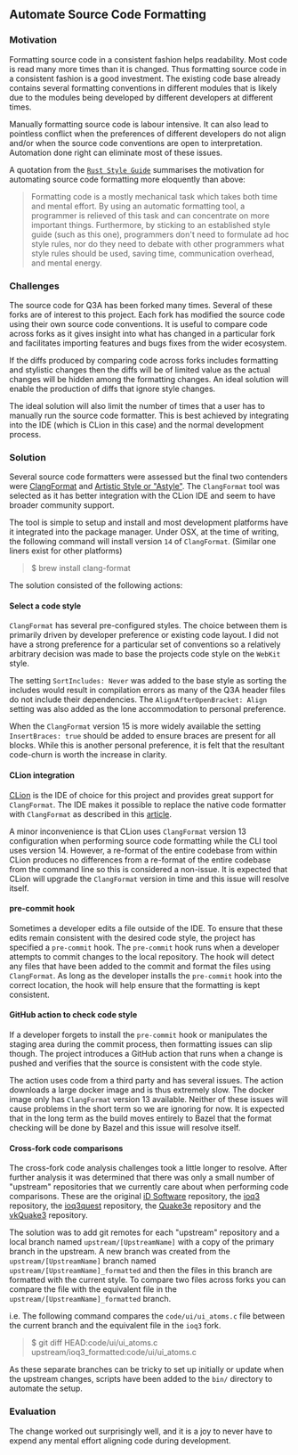 ## Automate Source Code Formatting

### Motivation

Formatting source code in a consistent fashion helps readability. Most code is read many more times than it is changed. Thus formatting source code in a consistent fashion is a good investment. The existing code base already contains several formatting conventions in different modules that is likely due to the modules being developed by different developers at different times.

Manually formatting source code is labour intensive. It can also lead to pointless conflict when the preferences of different developers do not align and/or when the source code conventions are open to interpretation. Automation done right can eliminate most of these issues.

A quotation from the [`Rust Style Guide`](https://github.com/rust-dev-tools/fmt-rfcs/blob/master/guide/guide.md) summarises the motivation for automating source code formatting more eloquently than above:

> Formatting code is a mostly mechanical task which takes both time and mental effort. By using an automatic formatting tool, a programmer is relieved of this task and can concentrate on more important things. Furthermore, by sticking to an established style guide (such as this one), programmers don't need to formulate ad hoc style rules, nor do they need to debate with other programmers what style rules should be used, saving time, communication overhead, and mental energy.

### Challenges

The source code for Q3A has been forked many times. Several of these forks are of interest to this project. Each fork has modified the source code using their own source code conventions. It is useful to compare code across forks as it gives insight into what has changed in a particular fork and facilitates importing features and bugs fixes from the wider ecosystem.

If the diffs produced by comparing code across forks includes formatting and stylistic changes then the diffs will be of limited value as the actual changes will be hidden among the formatting changes. An ideal solution will enable the production of diffs that ignore style changes.

The ideal solution will also limit the number of times that a user has to manually run the source code formatter. This is best achieved by integrating into the IDE (which is CLion in this case) and the normal development process.

### Solution

Several source code formatters were assessed but the final two contenders were [ClangFormat](https://clang.llvm.org/docs/ClangFormat.html) and [Artistic Style or "Astyle"](http://astyle.sourceforge.net/). The `ClangFormat` tool was selected as it has better integration with the CLion IDE and seem to have broader community support.

The tool is simple to setup and install and most development platforms have it integrated into the package manager. Under OSX, at the time of writing, the following command will install version `14` of `ClangFormat`. (Similar one liners exist for other platforms)

> $ brew install clang-format

The solution consisted of the following actions:

#### Select a code style

`ClangFormat` has several pre-configured styles. The choice between them is primarily driven by developer preference or existing code layout. I did not have a strong preference for a particular set of conventions so a relatively arbitrary decision was made to base the projects code style on the `WebKit` style.

The setting `SortIncludes: Never` was added to the base style as sorting the includes would result in compilation errors as many of the Q3A header files do not include their dependencies. The `AlignAfterOpenBracket: Align` setting was also added as the lone accommodation to personal preference.

When the `ClangFormat` version 15 is more widely available the setting `InsertBraces: true` should be added to ensure braces are present for all blocks. While this is another personal preference, it is felt that the resultant code-churn is worth the increase in clarity.

#### CLion integration

[CLion](https://www.jetbrains.com/clion/) is the IDE of choice for this project and provides great support for `ClangFormat`. The IDE makes it possible to replace the native code formatter with `ClangFormat` as described in this [article](https://www.jetbrains.com/help/clion/clangformat-as-alternative-formatter.html).

A minor inconvenience is that CLion uses `ClangFormat` version 13 configuration when performing source code formatting while the CLI tool uses version 14. However, a re-format of the entire codebase from within CLion produces no differences from a re-format of the entire codebase from the command line so this is considered a non-issue. It is expected that CLion will upgrade the `ClangFormat` version in time and this issue will resolve itself.

#### pre-commit hook

Sometimes a developer edits a file outside of the IDE. To ensure that these edits remain consistent with the desired code style, the project has specified a `pre-commit` hook. The `pre-commit` hook runs when a developer attempts to commit changes to the local repository. The hook will detect any files that have been added to the commit and format the files using `ClangFormat`. As long as the developer installs the `pre-commit` hook into the correct location, the hook will help ensure that the formatting is kept consistent.

#### GitHub action to check code style

If a developer forgets to install the `pre-commit` hook or manipulates the staging area during the commit process, then formatting issues can slip though. The project introduces a GitHub action that runs when a change is pushed and verifies that the source is consistent with the code style.

The action uses code from a third party and has several issues. The action downloads a large docker image and is thus extremely slow. The docker image only has `ClangFormat` version 13 available. Neither of these issues will cause problems in the short term so we are ignoring for now. It is expected that in the long term as the build moves entirely to Bazel that the format checking will be done by Bazel and this issue will resolve itself.

#### Cross-fork code comparisons

The cross-fork code analysis challenges took a little longer to resolve. After further analysis it was determined that there was only a small number of "upstream" repositories that we currently care about when performing code comparisons. These are the original [iD Software](https://github.com/id-Software/Quake-III-Arena) repository, the [ioq3](https://github.com/ioquake/ioq3.git) repository, the [ioq3quest](https://github.com/DrBeef/ioq3quest.git) repository, the [Quake3e](https://github.com/ec-/Quake3e.git) repository and the [vkQuake3](https://github.com/suijingfeng/vkQuake3.git) repository.

The solution was to add git remotes for each "upstream" repository and a local branch named `upstream/[UpstreamName]` with a copy of the primary branch in the upstream. A new branch was created from the `upstream/[UpstreamName]` branch named `upstream/[UpstreamName]_formatted` and then the files in this branch are formatted with the current style. To compare two files across forks you can compare the file with the equivalent file in the `upstream/[UpstreamName]_formatted` branch.

i.e. The following command compares the `code/ui/ui_atoms.c` file between the current branch and the equivalent file in the `ioq3` fork.

> $ git diff HEAD:code/ui/ui_atoms.c upstream/ioq3_formatted:code/ui/ui_atoms.c

As these separate branches can be tricky to set up initially or update when the upstream changes, scripts have been added to the `bin/` directory to automate the setup.

### Evaluation

The change worked out surprisingly well, and it is a joy to never have to expend any mental effort aligning code during development.
